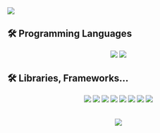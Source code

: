 <img src="https://capsule-render.vercel.app/api?type=waving&color=D9EFCC&height=300&section=header&text=Welcome!&fontSize=70&desc=Jiwoon's%20GitHub&descAlign=60&descAlignY=65&animation=fadeIn" />


## 🛠 Programming Languages
<div align=center> 
  <img src="https://img.shields.io/badge/TypeScript-3178C6?style=for-the-badge&logo=TypeScript&logoColor=black">
  <img src="https://img.shields.io/badge/JavaScript-F7DF1E?style=for-the-badge&logo=javascript&logoColor=black">
</div>


## 🛠 Libraries, Frameworks...
<div align=center> 
  <img src="https://img.shields.io/badge/React-61DAFB?style=for-the-badge&logo=React&logoColor=black">
  <img src="https://img.shields.io/badge/HTML5-E34F26?style=for-the-badge&logo=html5&logoColor=white">
  <img src="https://img.shields.io/badge/CSS3-1572B6?style=for-the-badge&logo=css3&logoColor=white">
  <img src="https://img.shields.io/badge/Create React App-09D3AC?style=for-the-badge&logo=Create React App&logoColor=black">
  <img src="https://img.shields.io/badge/Redux-764ABC?style=for-the-badge&logo=Redux&logoColor=white">
  <img src="https://img.shields.io/badge/Redux Toolkit-764ABC?style=for-the-badge&logo=Redux&logoColor=white"/>
  <img src="https://img.shields.io/badge/React Query-FF4154?style=for-the-badge&logo=React Query&logoColor=white">
  <img src="https://img.shields.io/badge/React Router-CA4245?style=for-the-badge&logo=React Router&logoColor=white">
</div>


<br>
<br>

<div align=center> 
  <img src="https://github-readme-stats.vercel.app/api?username=MildColor&theme=merko&bg_color==25,fff,E7F5DF,daf0a8">
</div>

